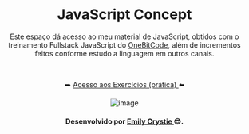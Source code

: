 <div align="center"> 
 <h1> JavaScript Concept </h1>
  <p> Este espaço dá acesso ao meu material de JavaScript, obtidos com o treinamento Fullstack JavaScript do <a   href="https://go.hotmart.com/V68692158X" target="_blank">OneBitCode</a>, além de incrementos feitos conforme estudo a linguagem em outros canais. </p>
  <br>
  <p> ➡️ <a href="https://crystie-fullstack-js.netlify.app/modulo_js/javascript-logica.html" target="_blank"> Acesso aos Exercícios (prática) </a>⬅️</p>
 
 ![image](https://user-images.githubusercontent.com/81563039/191628571-17d7a9ac-842c-4530-a0fc-47893cfb02ff.png)
</div>

<h4 align="center"> Desenvolvido por <a href="https://www.linkedin.com/in/emilycrystie/" target="_blank"> Emily Crystie <a>  😎. <h4>
